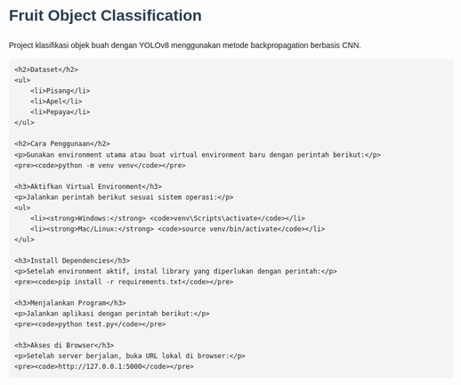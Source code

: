 <!DOCTYPE html>
<html lang="en">
<head>
    <meta charset="UTF-8">
    <meta name="viewport" content="width=device-width, initial-scale=1.0">
    <title>README - Fruit Object Classification</title>
    <style>
        body {
            font-family: Arial, sans-serif;
            line-height: 1.6;
            max-width: 800px;
            margin: 0 auto;
            padding: 20px;
        }
        h1, h2 {
            color: #2c3e50;
        }
        code {
            background: #f4f4f4;
            padding: 5px;
            border-radius: 5px;
        }
        pre {
            background: #f4f4f4;
            padding: 10px;
            border-radius: 5px;
            overflow-x: auto;
        }
    </style>
</head>
<body>
    <h1>Fruit Object Classification</h1>
    <p>Project klasifikasi objek buah dengan YOLOv8 menggunakan metode backpropagation berbasis CNN.</p>
    
    <h2>Dataset</h2>
    <ul>
        <li>Pisang</li>
        <li>Apel</li>
        <li>Pepaya</li>
    </ul>

    <h2>Cara Penggunaan</h2>
    <p>Gunakan environment utama atau buat virtual environment baru dengan perintah berikut:</p>
    <pre><code>python -m venv venv</code></pre>
    
    <h3>Aktifkan Virtual Environment</h3>
    <p>Jalankan perintah berikut sesuai sistem operasi:</p>
    <ul>
        <li><strong>Windows:</strong> <code>venv\Scripts\activate</code></li>
        <li><strong>Mac/Linux:</strong> <code>source venv/bin/activate</code></li>
    </ul>

    <h3>Install Dependencies</h3>
    <p>Setelah environment aktif, instal library yang diperlukan dengan perintah:</p>
    <pre><code>pip install -r requirements.txt</code></pre>

    <h3>Menjalankan Program</h3>
    <p>Jalankan aplikasi dengan perintah berikut:</p>
    <pre><code>python test.py</code></pre>
    
    <h3>Akses di Browser</h3>
    <p>Setelah server berjalan, buka URL lokal di browser:</p>
    <pre><code>http://127.0.0.1:5000</code></pre>
</body>
</html>

